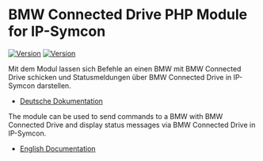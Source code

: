BMW Connected Drive PHP Module for IP-Symcon
===
[![Version](https://img.shields.io/badge/Symcon-PHPModule-red.svg)](https://www.symcon.de/service/dokumentation/entwicklerbereich/sdk-tools/sdk-php/)
[![Version](https://img.shields.io/badge/Symcon%20Version-%3E%205.1-green.svg)](https://www.symcon.de/service/dokumentation/installation/migration-v40-v41/)

Mit dem Modul lassen sich Befehle an einen BMW mit BMW Connected Drive schicken und Statusmeldungen über BMW Connected Drive in IP-Symcon darstellen.

 - [Deutsche Dokumentation](docs/de/README.md "Deutsche Dokumentation")
 
The module can be used to send commands to a BMW with BMW Connected Drive and display status messages via BMW Connected Drive in IP-Symcon.

 - [English Documentation](docs/en/README.md "English documentation") 
